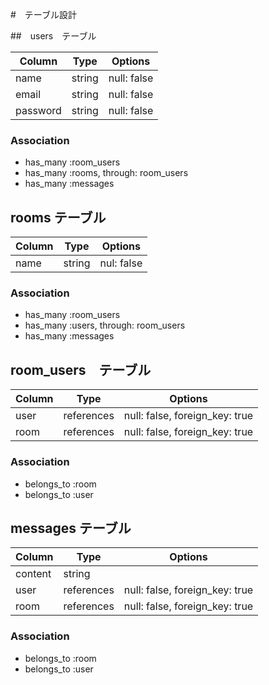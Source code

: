 #　テーブル設計

##　users　テーブル

| Column    | Type    | Options     |
| --------- | ------  | ----------- |
| name      | string  | null: false |
| email     | string  | null: false |
| password  | string  | null: false |

### Association

- has_many :room_users
- has_many :rooms, through: room_users
- has_many :messages

## rooms テーブル

| Column  | Type    | Options     |
| ------  | ------- | ----------- |
| name    | string  | nul: false  |

### Association

- has_many :room_users
- has_many :users, through: room_users
- has_many :messages

## room_users　テーブル

| Column  | Type        | Options                         |
| ------- | ----------- | ------------------------------- | 
| user    | references  | null: false, foreign_key: true  |
| room    | references  | null: false, foreign_key: true  |

### Association

- belongs_to :room
- belongs_to :user

## messages テーブル

| Column  | Type        | Options                         |
| ------- | ----------- | ------------------------------- |
| content | string      |                                 |
| user    | references  | null: false, foreign_key: true  |
| room    | references  | null: false, foreign_key: true  |

### Association

- belongs_to :room
- belongs_to :user